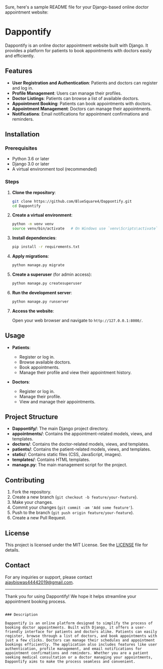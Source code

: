 Sure, here's a sample README file for your Django-based online doctor appointment website:


# Dappontify

Dappontify is an online doctor appointment website built with Django. It provides a platform for patients to book appointments with doctors easily and efficiently.

## Features

- **User Registration and Authentication**: Patients and doctors can register and log in.
- **Profile Management**: Users can manage their profiles.
- **Doctor Listings**: Patients can browse a list of available doctors.
- **Appointment Booking**: Patients can book appointments with doctors.
- **Appointment Management**: Doctors can manage their appointments.
- **Notifications**: Email notifications for appointment confirmations and reminders.

## Installation

### Prerequisites

- Python 3.6 or later
- Django 3.0 or later
- A virtual environment tool (recommended)

### Steps

1. **Clone the repository**:

   ```sh
   git clone https://github.com/BlueSquare4/Dappontify.git
   cd Dappontify
   ```

2. **Create a virtual environment**:

   ```sh
   python -m venv venv
   source venv/bin/activate   # On Windows use `venv\Scripts\activate`
   ```

3. **Install dependencies**:

   ```sh
   pip install -r requirements.txt
   ```

4. **Apply migrations**:

   ```sh
   python manage.py migrate
   ```

5. **Create a superuser** (for admin access):

   ```sh
   python manage.py createsuperuser
   ```

6. **Run the development server**:

   ```sh
   python manage.py runserver
   ```

7. **Access the website**:

   Open your web browser and navigate to `http://127.0.0.1:8000/`.

## Usage

- **Patients**:
  - Register or log in.
  - Browse available doctors.
  - Book appointments.
  - Manage their profile and view their appointment history.

- **Doctors**:
  - Register or log in.
  - Manage their profile.
  - View and manage their appointments.

## Project Structure

- **Dappontify/**: The main Django project directory.
- **appointments/**: Contains the appointment-related models, views, and templates.
- **doctors/**: Contains the doctor-related models, views, and templates.
- **patients/**: Contains the patient-related models, views, and templates.
- **static/**: Contains static files (CSS, JavaScript, images).
- **templates/**: Contains HTML templates.
- **manage.py**: The main management script for the project.

## Contributing

1. Fork the repository.
2. Create a new branch (`git checkout -b feature/your-feature`).
3. Make your changes.
4. Commit your changes (`git commit -am 'Add some feature'`).
5. Push to the branch (`git push origin feature/your-feature`).
6. Create a new Pull Request.

## License

This project is licensed under the MIT License. See the [LICENSE](LICENSE) file for details.

## Contact

For any inquiries or support, please contact [ajaybiswas44442019@gmail.com](mailto:ajaybiswas44442019@gmail.com).

---

Thank you for using Dappontify! We hope it helps streamline your appointment booking process.
```

### Description

Dappontify is an online platform designed to simplify the process of booking doctor appointments. Built with Django, it offers a user-friendly interface for patients and doctors alike. Patients can easily register, browse through a list of doctors, and book appointments with just a few clicks. Doctors can manage their schedules and appointment bookings efficiently. The application also includes features like user authentication, profile management, and email notifications for appointment confirmations and reminders. Whether you are a patient seeking medical consultation or a doctor managing your appointments, Dappontify aims to make the process seamless and convenient.
